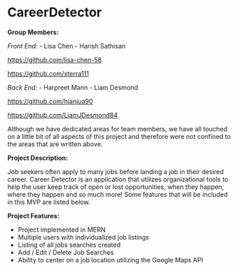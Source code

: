 # CareerDetector

**Group Members:**

*Front End:*
        - Lisa Chen
        - Harish Sathisan

https://github.com/lisa-chen-58

https://github.com/xterra111

*Back End:*
        - Harpreet Mann
        - Liam Desmond

https://github.com/hjanjua90

https://github.com/LiamJDesmond84

Although we have dedicated areas for team members, we have all touched on a little bit of all aspects of this project and therefore were not confined to the areas that are written above.


**Project Description:**

Job seekers often apply to many jobs before landing a job in their desired career. Career Detector is an application that utilizes organizational tools to help the user keep track of open or lost opportunities, when they happen, where they happen and so much more! Some features that will be included in this MVP are listed below.


**Project Features:**

- Project implemented in MERN
- Multiple users with individualized job listings
- Listing of all jobs searches created
- Add / Edit / Delete Job Searches
- Ability to center on a job location utilizing the Google Maps API

